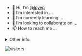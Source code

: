 - 👋 Hi, I’m [@loyep](https://github.com/loyep)
- 👀 I’m interested in ...
- 🌱 I’m currently learning ...
- 💞️ I’m looking to collaborate on ...
- 📫 How to reach me ...

<details>
  <summary>Other info.</summary>
  <br>

<!--START_SECTION:waka-->

```txt
Vue.js       13 hrs 30 mins  ███████████████▓░░░░░░░░░   62.11 %
TypeScript   5 hrs           █████▓░░░░░░░░░░░░░░░░░░░   23.02 %
JSON         1 hr 47 mins    ██░░░░░░░░░░░░░░░░░░░░░░░   08.23 %
JavaScript   33 mins         ▓░░░░░░░░░░░░░░░░░░░░░░░░   02.55 %
Other        21 mins         ▒░░░░░░░░░░░░░░░░░░░░░░░░   01.67 %
```

<!--END_SECTION:waka-->

</details>

![visitors](https://visitor-badge.glitch.me/badge?page_id=loyep.loyep)
